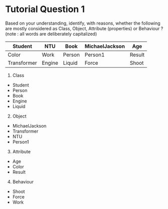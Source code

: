 # Tutorial Question 1

Based on your understanding, identify, with reasons, whether the following are
mostly considered as Class, Object, Attribute (properties) or Behaviour ?
(note : all words are deliberately capitalized)

| Student| NTU    | Book   | MichaelJackson | Age |
| ------ | ------ | ------ | ------ | ------ |
| Color  | Work   | Person | Person1| Result |
| Transformer | Engine | Liquid | Force | Shoot |

1. Class
- Student
- Person
- Book
- Engine
- Liquid

2. Object
- MichaelJackson
- Transformer
- NTU
- Person1

3. Attribute
- Age
- Color
- Result

4. Behaviour
- Shoot
- Force
- Work
